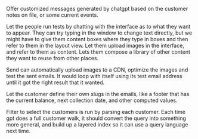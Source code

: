 Offer customized messages generated by chatgpt based on the customer notes on file, or some current events.

Let the people run tests by chatting with the interface as to what they want to appear.  They can try typing in the window to change text directly, but we might have to give them content boxes where they type in boxes and then refer to them in the layout view.
Let them upload images in the interface, and refer to them as content.  Lets them compose a library of other content they want to reuse from other places.

Send can automatically upload images to a CDN, optimize the images and test the sent emails.  It would loop with itself using its test email address until it got the right result that it wanted.

Let the customer define their own slugs in the emails, like a footer that has the current balance, next collection date, and other computed values.

Filter to select the customers is run by parsing each customer.
Each time gpt does a full customer walk, it should convert the query into something more general, and build up a layered index so it can use a query language next time.